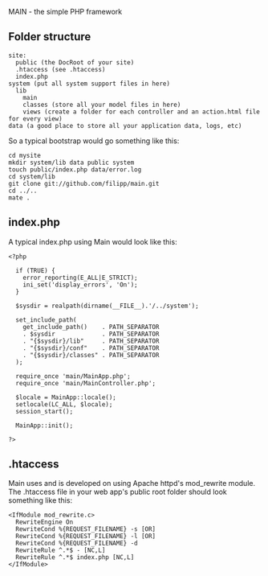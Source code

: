 MAIN - the simple PHP framework

## Folder structure ##

    site:
      public (the DocRoot of your site)
      .htaccess (see .htaccess)
      index.php
    system (put all system support files in here)
      lib
        main
        classes (store all your model files in here)
        views (create a folder for each controller and an action.html file for every view)
    data (a good place to store all your application data, logs, etc)

So a typical bootstrap would go something like this:

    cd mysite
    mkdir system/lib data public system
    touch public/index.php data/error.log
    cd system/lib
    git clone git://github.com/filipp/main.git
    cd ../..
    mate .
  
## index.php ##

A typical index.php using Main would look like this:

    <?php
  
      if (TRUE) {
        error_reporting(E_ALL|E_STRICT);
        ini_set('display_errors', 'On');
      }
      
      $sysdir = realpath(dirname(__FILE__).'/../system');
  
      set_include_path(
        get_include_path()    . PATH_SEPARATOR
        . $sysdir             . PATH_SEPARATOR
        . "{$sysdir}/lib"     . PATH_SEPARATOR
        . "{$sysdir}/conf"    . PATH_SEPARATOR
        . "{$sysdir}/classes" . PATH_SEPARATOR
      );
  
      require_once 'main/MainApp.php';
      require_once 'main/MainController.php';
  
      $locale = MainApp::locale();
      setlocale(LC_ALL, $locale);
      session_start();
  
      MainApp::init();

    ?>

## .htaccess ##

Main uses and is developed on using Apache httpd's mod_rewrite module. The .htaccess file in your web app's
public root folder should look something like this:

    <IfModule mod_rewrite.c>
      RewriteEngine On
      RewriteCond %{REQUEST_FILENAME} -s [OR]
      RewriteCond %{REQUEST_FILENAME} -l [OR]
      RewriteCond %{REQUEST_FILENAME} -d
      RewriteRule ^.*$ - [NC,L]
      RewriteRule ^.*$ index.php [NC,L]
    </IfModule>
